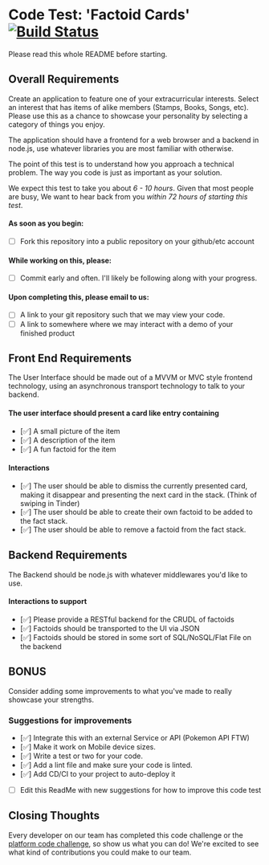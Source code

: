 # Code Test: 'Factoid Cards' [![Build Status](https://travis-ci.org/christophgomez/codetest.svg?branch=master)](https://travis-ci.org/christophgomez/codetest)

Please read this whole README before starting.

## Overall Requirements
Create an application to feature one of your extracurricular interests. Select an interest that has items of alike members (Stamps, Books, Songs, etc). Please use this as a chance to showcase your personality by selecting a category of things you enjoy.

The application should have a frontend for a web browser and a backend in node.js, use whatever libraries you are most familiar with otherwise.

The point of this test is to understand how you approach a technical problem. The way you code is just as important as your solution.

We expect this test to take you about *6 - 10 hours*. Given that most people are busy, We want to hear back from you *within 72 hours of starting this test*.

#### As soon as you begin:
* [ ] Fork this repository into a public repository on your github/etc account

#### While working on this, please:
* [ ] Commit early and often. I'll likely be following along with your progress.

#### Upon completing this, please email to us:
* [ ] A link to your git repository such that we may view your code.
* [ ] A link to somewhere where we may interact with a demo of your finished product

## Front End Requirements

The User Interface should be made out of a MVVM or MVC style frontend technology, using an asynchronous transport technology to talk to your backend.

#### The user interface should present a card like entry containing
* [:white_check_mark:] A small picture of the item
* [:white_check_mark:] A description of the item
* [:white_check_mark:] A fun factoid for the item

#### Interactions
* [:white_check_mark:] The user should be able to dismiss the currently presented card, making it disappear and presenting the next card in the stack. (Think of swiping in Tinder)
* [:white_check_mark:] The user should be able to create their own factoid to be added to the fact stack.
* [:white_check_mark:] The user should be able to remove a factoid from the fact stack.

## Backend Requirements

The Backend should be node.js with whatever middlewares you'd like to use.

#### Interactions to support
* [:white_check_mark:] Please provide a RESTful backend for the CRUDL of factoids
* [:white_check_mark:] Factoids should be transported to the UI via JSON
* [:white_check_mark:] Factoids should be stored in some sort of SQL/NoSQL/Flat File on the backend

## BONUS

Consider adding some improvements to what you've made to really showcase your strengths.

### Suggestions for improvements
* [:white_check_mark:] Integrate this with an external Service or API (Pokemon API FTW)
* [:white_check_mark:] Make it work on Mobile device sizes. 
* [:white_check_mark:] Write a test or two for your code.
* [:white_check_mark:] Add a lint file and make sure your code is linted. 
* [:white_check_mark:] Add CD/CI to your project to auto-deploy it
* [ ] Edit this ReadMe with new suggestions for how to improve this code test

## Closing Thoughts

Every developer on our team has completed this code challenge or the [platform code challenge](https://github.com/ultamatt/linuxtest), so show us what you can do! We're excited to see what kind of contributions you could make to our team. 
